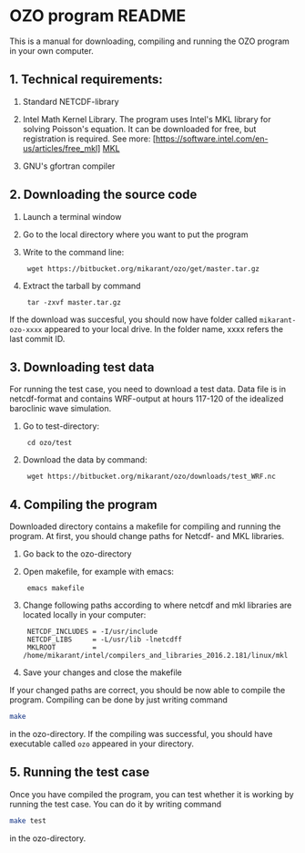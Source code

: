 # OZO program README

This is a manual for downloading, compiling and running the OZO program in your own computer.

## 1. Technical requirements:

1. Standard NETCDF-library

2. Intel Math Kernel Library. The program uses Intel's MKL library for solving Poisson's equation. 
It can be downloaded for free, but registration is required. 
   See more: [https://software.intel.com/en-us/articles/free_mkl] [MKL]
   
3. GNU's gfortran compiler

## 2. Downloading the source code

1. Launch a terminal window

2. Go to the local directory where you want to put the program

3. Write to the command line:

        wget https://bitbucket.org/mikarant/ozo/get/master.tar.gz


4. Extract the tarball by command

        tar -zxvf master.tar.gz


If the download was succesful, you should now have folder called `mikarant-ozo-xxxx` appeared to your local drive. In the folder name, xxxx refers the last commit ID.

## 3. Downloading test data

For running the test case, you need to download a test data. Data file is in netcdf-format and contains WRF-output at hours 117-120 of the idealized baroclinic wave simulation.

1. Go to test-directory:

        cd ozo/test


2. Download the data by command:

        wget https://bitbucket.org/mikarant/ozo/downloads/test_WRF.nc


## 4. Compiling the program

Downloaded directory contains a makefile for compiling and running the program. At first, you should change paths for Netcdf- and MKL libraries.

1. Go back to the ozo-directory

2. Open makefile, for example with emacs:

        emacs makefile

3. Change following paths according to where netcdf and mkl libraries are located locally in your computer:

        NETCDF_INCLUDES = -I/usr/include  
        NETCDF_LIBS     = -L/usr/lib -lnetcdff  
        MKLROOT         = /home/mikarant/intel/compilers_and_libraries_2016.2.181/linux/mkl  

4. Save your changes and close the makefile

If your changed paths are correct, you should be now able to compile the program. Compiling can be done by just writing command
```bash
make
```
in the ozo-directory. If the compiling was successful, you should have executable called ``` ozo ``` appeared in your directory.

## 5. Running the test case

Once you have compiled the program, you can test whether it is working by running the test case. You can do it by writing command
```bash
make test
```
in the ozo-directory.



[//]: # (Reference links)

[MKL]: <https://software.intel.com/en-us/articles/free_mkl>

